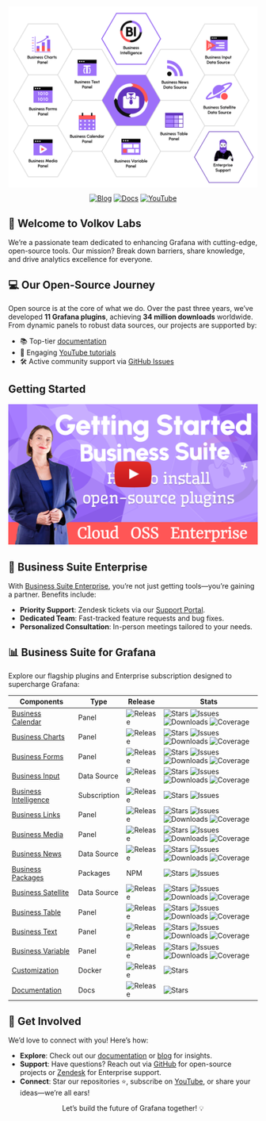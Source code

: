 <div align="center">
  <a href="https://volkovlabs.io"><img src="https://github.com/VolkovLabs/.github/blob/main/honeycomb.png" alt="Volkov Labs Logo" style="display: block;"></a>
  <p>
    <a href="https://blog.volkovlabs.io" target="_blank"><img src="https://img.shields.io/badge/-Blog-gray?style=for-the-badge&logo=WPExplorer" alt="Blog"></a>
    <a href="https://docs.volkovlabs.io" target="_blank"><img src="https://img.shields.io/badge/-Documentation-9364F4?style=for-the-badge&logo=WPExplorer" alt="Docs"></a>
    <a href="https://youtube.com/@volkovlabs" target="_blank"><img src="https://img.shields.io/badge/-YouTube-FF5656?style=for-the-badge&logo=youtube" alt="YouTube"></a>
  </p>
</div>

## 🌟 Welcome to Volkov Labs

We’re a passionate team dedicated to enhancing Grafana with cutting-edge, open-source tools. Our mission? Break down barriers, share knowledge, and drive analytics excellence for everyone.

## 💻 Our Open-Source Journey

Open source is at the core of what we do. Over the past three years, we’ve developed **11 Grafana plugins**, achieving **34 million downloads** worldwide. From dynamic panels to robust data sources, our projects are supported by:

- 📚 Top-tier [documentation](https://docs.volkovlabs.io)
- 🎥 Engaging [YouTube tutorials](https://youtube.com/@volkovlabs)
- 🛠️ Active community support via [GitHub Issues](https://github.com/VolkovLabs)

## Getting Started

[![Install Business Suite Plugins in Cloud, OSS, Enterprise](https://raw.githubusercontent.com/volkovlabs/.github/main/started.png)](https://youtu.be/1qYzHfPXJF8)

## 🏢 Business Suite Enterprise

With [Business Suite Enterprise](https://volkovlabs.io/pricing), you’re not just getting tools—you’re gaining a partner. Benefits include:

- **Priority Support**: Zendesk tickets via our [Support Portal](https://volkovlabs.zendesk.com/hc/en-us).
- **Dedicated Team**: Fast-tracked feature requests and bug fixes.
- **Personalized Consultation**: In-person meetings tailored to your needs.

## 📊 Business Suite for Grafana

Explore our flagship plugins and Enterprise subscription designed to supercharge Grafana:

| Components                                                                   | Type          | Release                                                                                  | Stats                                                                                                                                                                                                                                                                                                                                                                                                                                                                                |
| ---------------------------------------------------------------------------- | ------------- | ---------------------------------------------------------------------------------------- | ------------------------------------------------------------------------------------------------------------------------------------------------------------------------------------------------------------------------------------------------------------------------------------------------------------------------------------------------------------------------------------------------------------------------------------------------------------------------------------ |
| [Business Calendar](https://github.com/volkovlabs/business-calendar)         | Panel         | ![Release](https://img.shields.io/github/v/release/volkovlabs/business-calendar.svg?label=)     | ![Stars](https://img.shields.io/github/stars/volkovlabs/business-calendar.svg?style=social&label=Star&maxAge=3600) ![Issues](https://img.shields.io/github/issues/volkovlabs/business-calendar.svg) ![Downloads](https://img.shields.io/badge/dynamic/json?color=9cf&label=downloads&query=%24.downloads&url=https%3A%2F%2Fgrafana.com%2Fapi%2Fplugins%2Fmarcusolsson-calendar-panel) ![Coverage](https://codecov.io/gh/VolkovLabs/business-calendar/branch/main/graph/badge.svg)    |
| [Business Charts](https://github.com/volkovlabs/business-charts)             | Panel         | ![Release](https://img.shields.io/github/v/release/volkovlabs/business-charts.svg?label=)       | ![Stars](https://img.shields.io/github/stars/volkovlabs/business-charts.svg?style=social&label=Star&maxAge=3600) ![Issues](https://img.shields.io/github/issues/volkovlabs/business-charts.svg) ![Downloads](https://img.shields.io/badge/dynamic/json?color=9cf&label=downloads&query=%24.downloads&url=https%3A%2F%2Fgrafana.com%2Fapi%2Fplugins%2Fvolkovlabs-echarts-panel) ![Coverage](https://codecov.io/gh/VolkovLabs/business-charts/branch/main/graph/badge.svg)             |
| [Business Forms](https://github.com/volkovlabs/business-forms)               | Panel         | ![Release](https://img.shields.io/github/v/release/volkovlabs/business-forms.svg?label=)        | ![Stars](https://img.shields.io/github/stars/volkovlabs/business-forms.svg?style=social&label=Star&maxAge=3600) ![Issues](https://img.shields.io/github/issues/volkovlabs/business-forms.svg) ![Downloads](https://img.shields.io/badge/dynamic/json?color=9cf&label=downloads&query=%24.downloads&url=https%3A%2F%2Fgrafana.com%2Fapi%2Fplugins%2Fvolkovlabs-form-panel) ![Coverage](https://codecov.io/gh/VolkovLabs/business-forms/branch/main/graph/badge.svg)                   |
| [Business Input](https://github.com/volkovlabs/business-input)               | Data Source   | ![Release](https://img.shields.io/github/v/release/volkovlabs/business-input.svg?label=)        | ![Stars](https://img.shields.io/github/stars/volkovlabs/business-input.svg?style=social&label=Star&maxAge=3600) ![Issues](https://img.shields.io/github/issues/volkovlabs/business-input.svg) ![Downloads](https://img.shields.io/badge/dynamic/json?color=9cf&label=downloads&query=%24.downloads&url=https%3A%2F%2Fgrafana.com%2Fapi%2Fplugins%2Fmarcusolsson-static-datasource) ![Coverage](https://codecov.io/gh/VolkovLabs/business-input/branch/main/graph/badge.svg)          |
| [Business Intelligence](https://github.com/volkovlabs/business-intelligence) | Subscription  | ![Release](https://img.shields.io/github/v/release/volkovlabs/business-intelligence.svg?label=) | ![Stars](https://img.shields.io/github/stars/volkovlabs/business-intelligence.svg?style=social&label=Star&maxAge=3600) ![Issues](https://img.shields.io/github/issues/volkovlabs/business-intelligence.svg)                                                                                                                                                                                                                                                                          |
| [Business Links](https://github.com/volkovlabs/business-links)               | Panel         | ![Release](https://img.shields.io/github/v/release/volkovlabs/business-links.svg?label=)        | ![Stars](https://img.shields.io/github/stars/volkovlabs/business-links.svg?style=social&label=Star&maxAge=3600) ![Issues](https://img.shields.io/github/issues/volkovlabs/business-links.svg) ![Downloads](https://img.shields.io/badge/dynamic/json?color=9cf&label=downloads&query=%24.downloads&url=https%3A%2F%2Fgrafana.com%2Fapi%2Fplugins%2Fvolkovlabs-links-panel) ![Coverage](https://codecov.io/gh/VolkovLabs/business-links/branch/main/graph/badge.svg)                  |
| [Business Media](https://github.com/volkovlabs/business-media)               | Panel         | ![Release](https://img.shields.io/github/v/release/volkovlabs/business-media.svg?label=)        | ![Stars](https://img.shields.io/github/stars/volkovlabs/business-media.svg?style=social&label=Star&maxAge=3600) ![Issues](https://img.shields.io/github/issues/volkovlabs/business-media.svg) ![Downloads](https://img.shields.io/badge/dynamic/json?color=9cf&label=downloads&query=%24.downloads&url=https%3A%2F%2Fgrafana.com%2Fapi%2Fplugins%2Fvolkovlabs-image-panel) ![Coverage](https://codecov.io/gh/VolkovLabs/business-media/branch/main/graph/badge.svg)                  |
| [Business News](https://github.com/volkovlabs/business-news)                 | Data Source   | ![Release](https://img.shields.io/github/v/release/volkovlabs/business-news.svg?label=)         | ![Stars](https://img.shields.io/github/stars/volkovlabs/business-news.svg?style=social&label=Star&maxAge=3600) ![Issues](https://img.shields.io/github/issues/volkovlabs/business-news.svg) ![Downloads](https://img.shields.io/badge/dynamic/json?color=9cf&label=downloads&query=%24.downloads&url=https%3A%2F%2Fgrafana.com%2Fapi%2Fplugins%2Fvolkovlabs-rss-datasource) ![Coverage](https://codecov.io/gh/VolkovLabs/business-news/branch/main/graph/badge.svg)                  |
| [Business Packages](https://github.com/volkovlabs/volkovlabs-packages)       | Packages      | NPM                                                                                      | ![Stars](https://img.shields.io/github/stars/volkovlabs/volkovlabs-packages.svg?style=social&label=Star&maxAge=3600) ![Issues](https://img.shields.io/github/issues/volkovlabs/volkovlabs-packages.svg)                                                                                                                                                                                                                                                                              |
| [Business Satellite](https://github.com/volkovlabs/business-satellite)       | Data Source   | ![Release](https://img.shields.io/github/v/release/volkovlabs/business-satellite.svg?label=)    | ![Stars](https://img.shields.io/github/stars/volkovlabs/business-satellite.svg?style=social&label=Star&maxAge=3600) ![Issues](https://img.shields.io/github/issues/volkovlabs/business-satellite.svg) ![Downloads](https://img.shields.io/badge/dynamic/json?color=9cf&label=downloads&query=%24.downloads&url=https%3A%2F%2Fgrafana.com%2Fapi%2Fplugins%2Fvolkovlabs-grapi-datasource) ![Coverage](https://codecov.io/gh/VolkovLabs/business-satellite/branch/main/graph/badge.svg) |
| [Business Table](https://github.com/volkovlabs/business-table)               | Panel         | ![Release](https://img.shields.io/github/v/release/volkovlabs/business-table.svg?label=)        | ![Stars](https://img.shields.io/github/stars/volkovlabs/business-table.svg?style=social&label=Star&maxAge=3600) ![Issues](https://img.shields.io/github/issues/volkovlabs/business-table.svg) ![Downloads](https://img.shields.io/badge/dynamic/json?color=9cf&label=downloads&query=%24.downloads&url=https%3A%2F%2Fgrafana.com%2Fapi%2Fplugins%2Fvolkovlabs-table-panel) ![Coverage](https://codecov.io/gh/VolkovLabs/business-table/branch/main/graph/badge.svg)                  |
| [Business Text](https://github.com/volkovlabs/business-text)                 | Panel         | ![Release](https://img.shields.io/github/v/release/volkovlabs/business-text.svg?label=)         | ![Stars](https://img.shields.io/github/stars/volkovlabs/business-text.svg?style=social&label=Star&maxAge=3600) ![Issues](https://img.shields.io/github/issues/volkovlabs/business-text.svg) ![Downloads](https://img.shields.io/badge/dynamic/json?color=9cf&label=downloads&query=%24.downloads&url=https%3A%2F%2Fgrafana.com%2Fapi%2Fplugins%2Fmarcusolsson-dynamictext-panel) ![Coverage](https://codecov.io/gh/VolkovLabs/business-text/branch/main/graph/badge.svg)             |
| [Business Variable](https://github.com/volkovlabs/business-variable)         | Panel         | ![Release](https://img.shields.io/github/v/release/volkovlabs/business-variable.svg?label=)     | ![Stars](https://img.shields.io/github/stars/volkovlabs/business-variable.svg?style=social&label=Star&maxAge=3600) ![Issues](https://img.shields.io/github/issues/volkovlabs/business-variable.svg) ![Downloads](https://img.shields.io/badge/dynamic/json?color=9cf&label=downloads&query=%24.downloads&url=https%3A%2F%2Fgrafana.com%2Fapi%2Fplugins%2Fvolkovlabs-variable-panel) ![Coverage](https://codecov.io/gh/VolkovLabs/business-variable/branch/main/graph/badge.svg)      |
| [Customization](https://github.com/volkovlabs/business-custom)               | Docker      | ![Release](https://img.shields.io/github/v/release/volkovlabs/business-custom.svg?label=)       | ![Stars](https://img.shields.io/github/stars/volkovlabs/business-custom.svg?style=social&label=Star&maxAge=3600)                                                                                                                                                                                                                                                                                                                                                                     |
| [Documentation](https://github.com/volkovlabs/volkovlabs.io)                 | Docs | ![Release](https://img.shields.io/github/v/release/volkovlabs/volkovlabs.io.svg?label=)         | ![Stars](https://img.shields.io/github/stars/volkovlabs/volkovlabs.io.svg?style=social&label=Star&maxAge=3600)                                                                                                                                                                                                                                                                                                                                                                       |

## 🤝 Get Involved

We’d love to connect with you! Here’s how:

- **Explore**: Check out our [documentation](https://docs.volkovlabs.io) or [blog](https://blog.volkovlabs.io) for insights.
- **Support**: Have questions? Reach out via [GitHub](https://github.com/VolkovLabs) for open-source projects or [Zendesk](https://volkovlabs.zendesk.com/hc/en-us) for Enterprise support.
- **Connect**: Star our repositories ⭐, subscribe on [YouTube](https://youtube.com/@volkovlabs), or share your ideas—we’re all ears!

<div align="center">
  <p>Let’s build the future of Grafana together! 💡</p>
</div>
